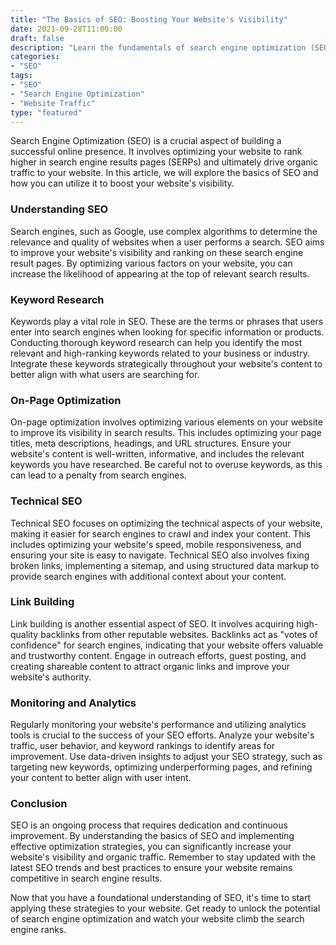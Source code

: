 ```yaml
---
title: "The Basics of SEO: Boosting Your Website's Visibility"
date: 2021-09-28T11:00:00
draft: false
description: "Learn the fundamentals of search engine optimization (SEO) and how it can improve your website's visibility on the internet."
categories:
- "SEO"
tags:
- "SEO"
- "Search Engine Optimization"
- "Website Traffic"
type: "featured"
---
```


Search Engine Optimization (SEO) is a crucial aspect of building a successful online presence. It involves optimizing your website to rank higher in search engine results pages (SERPs) and ultimately drive organic traffic to your website. In this article, we will explore the basics of SEO and how you can utilize it to boost your website's visibility.

### Understanding SEO

Search engines, such as Google, use complex algorithms to determine the relevance and quality of websites when a user performs a search. SEO aims to improve your website's visibility and ranking on these search engine result pages. By optimizing various factors on your website, you can increase the likelihood of appearing at the top of relevant search results.

### Keyword Research

Keywords play a vital role in SEO. These are the terms or phrases that users enter into search engines when looking for specific information or products. Conducting thorough keyword research can help you identify the most relevant and high-ranking keywords related to your business or industry. Integrate these keywords strategically throughout your website's content to better align with what users are searching for.

### On-Page Optimization

On-page optimization involves optimizing various elements on your website to improve its visibility in search results. This includes optimizing your page titles, meta descriptions, headings, and URL structures. Ensure your website's content is well-written, informative, and includes the relevant keywords you have researched. Be careful not to overuse keywords, as this can lead to a penalty from search engines.

### Technical SEO

Technical SEO focuses on optimizing the technical aspects of your website, making it easier for search engines to crawl and index your content. This includes optimizing your website's speed, mobile responsiveness, and ensuring your site is easy to navigate. Technical SEO also involves fixing broken links, implementing a sitemap, and using structured data markup to provide search engines with additional context about your content.

### Link Building

Link building is another essential aspect of SEO. It involves acquiring high-quality backlinks from other reputable websites. Backlinks act as "votes of confidence" for search engines, indicating that your website offers valuable and trustworthy content. Engage in outreach efforts, guest posting, and creating shareable content to attract organic links and improve your website's authority.

### Monitoring and Analytics

Regularly monitoring your website's performance and utilizing analytics tools is crucial to the success of your SEO efforts. Analyze your website's traffic, user behavior, and keyword rankings to identify areas for improvement. Use data-driven insights to adjust your SEO strategy, such as targeting new keywords, optimizing underperforming pages, and refining your content to better align with user intent.

### Conclusion

SEO is an ongoing process that requires dedication and continuous improvement. By understanding the basics of SEO and implementing effective optimization strategies, you can significantly increase your website's visibility and organic traffic. Remember to stay updated with the latest SEO trends and best practices to ensure your website remains competitive in search engine results.

Now that you have a foundational understanding of SEO, it's time to start applying these strategies to your website. Get ready to unlock the potential of search engine optimization and watch your website climb the search engine ranks.
